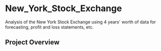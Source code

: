 # New_York_Stock_Exchange
Analysis of the New York Stock Exchange using 4 years' worth of data for forecasting, profit and loss statements, etc.

## Project Overview

